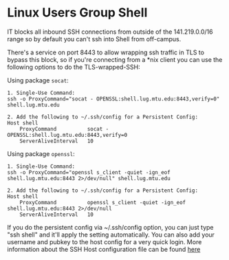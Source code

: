 # Linux Users Group Shell

IT blocks all inbound SSH connections from outside of the 141.219.0.0/16 range so by default you can't ssh into Shell from off-campus.

There's a service on port 8443 to allow wrapping ssh traffic in TLS to bypass this block, so if you're connecting from a *nix client you can use the following options to do the TLS-wrapped-SSH:

Using package `socat`:
```
1. Single-Use Command:
ssh -o ProxyCommand="socat - OPENSSL:shell.lug.mtu.edu:8443,verify=0" shell.lug.mtu.edu

2. Add the following to ~/.ssh/config for a Persistent Config:
Host shell
    ProxyCommand          socat - OPENSSL:shell.lug.mtu.edu:8443,verify=0
    ServerAliveInterval   10
```
Using package `openssl`:
```
1. Single-Use Command:
ssh -o ProxyCommand="openssl s_client -quiet -ign_eof shell.lug.mtu.edu:8443 2>/dev/null" shell.lug.mtu.edu

2. Add the following to ~/.ssh/config for a Persistent Config:
Host shell
    ProxyCommand          openssl s_client -quiet -ign_eof shell.lug.mtu.edu:8443 2>/dev/null
    ServerAliveInterval   10
```
If you do the persistent config via ~/.ssh/config option, you can just type "ssh shell" and it'll apply the setting automatically. You can also add your username and pubkey to the host config for a very quick login. More information about the SSH Host configuration file can be found [here](https://linuxize.com/post/using-the-ssh-config-file/)